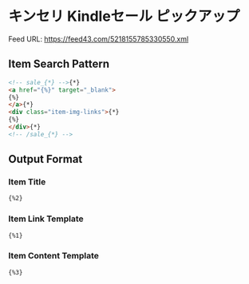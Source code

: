 # キンセリ Kindleセール ピックアップ

Feed URL:  https://feed43.com/5218155785330550.xml

## Item Search Pattern

```html
<!-- sale_{*} -->{*}
<a href="{%}" target="_blank">
{%}
</a>{*}
<div class="item-img-links">{*}
{%}
</div>{*}
<!-- /sale_{*} -->
```

## Output Format

### Item Title

```html
{%2}
```

### Item Link Template

```html
{%1}
```

### Item Content Template

```html
{%3}
```
